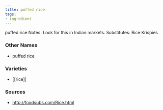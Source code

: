 ```yaml
---
title: puffed rice
tags:
- ingredient
---
```

puffed rice Notes: Look for this in Indian markets. Substitutes: Rice Krispies

### Other Names

* puffed rice

### Varieties

* [[rice]]

### Sources
* http://foodsubs.com/Rice.html
